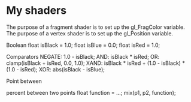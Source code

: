 # My shaders
The purpose of a fragment shader is to set up the gl_FragColor variable.
The purpose of a vertex shader is to set up the gl_Position variable.

Boolean
float isBlack = 1.0;
float isBlue = 0.0;
float isRed = 1.0;

Comparators
NEGATE: 1.0 - isBlack;
AND: isBlack * isRed;
OR: clamp(isBlack + isRed, 0.0, 1.0);
XAND: isBlack * isRed + (1.0 - isBlack) * (1.0 - isRed);
XOR: abs(isBlack - isBlue);

Point between

percent between two points
float function = ...;
mix(p1, p2, function);
